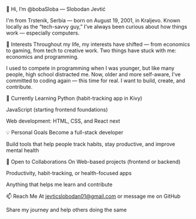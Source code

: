 👋 Hi, I’m @bobaSloba — Slobodan Jevtić

I'm from Trstenik, Serbia — born on August 19, 2001, in Kraljevo.
Known locally as the “tech-savvy guy,” I’ve always been curious about how things work — especially computers.

👀 Interests
Throughout my life, my interests have shifted — from economics to gaming, from tech to creative work.
Two things have stuck with me: economics and programming.

I used to compete in programming when I was younger, but like many people, high school distracted me. Now, older and more self-aware, I've committed to coding again — this time for real. I want to build, create, and contribute.

🌱 Currently Learning
Python (habit-tracking app in Kivy)

JavaScript (starting frontend foundations)

Web development: HTML, CSS, and React next

💡 Personal Goals
Become a full-stack developer

Build tools that help people track habits, stay productive, and improve mental health

🤝 Open to Collaborations On
Web-based projects (frontend or backend)

Productivity, habit-tracking, or health-focused apps

Anything that helps me learn and contribute

📫 Reach Me At
jevticslobodan01@gmail.com
or message me on GitHub

Share my journey and help others doing the same
